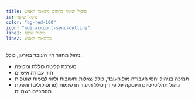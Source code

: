 ```yaml
---
title: טיפול שוטף בתחום משאבי האנוש
id: טיפול-שוטף
color: "bg-red-100"
icon: "mdi:account-sync-outline"
line1: טיפול שוטף
line2: במשאבי האנוש
---
```


ניהול מחזור חיי העובד בארגון, כולל:

- מערכת קליטה כוללת ומקיפה
- חוזי עבודה אישיים
- תמיכה בניהול יחסי העבודה מול העובד, כולל שאלות ותשובות וליווי לבעיות שוטפות
- ניהול תהליכי סיום העסקה על פי דין כולל תיעוד תרשומות (פרוטוקולים) והפקת מסמכיים רשמיים

